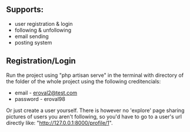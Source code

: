 ## Supports:
- user registration & login
- following & unfollowing
- email sending
- posting system

## Registration/Login
Run the project using "php artisan serve" in the terminal with directory of the folder of the whole project using the following creditencials:
- email - eroval2@test.com
- password - eroval98

Or just create a user yourself. There is however no 'explore' page sharing pictures of users you aren't following, so you'd have to go to a user's url directly like: "http://127.0.0.1:8000/profile/1".
